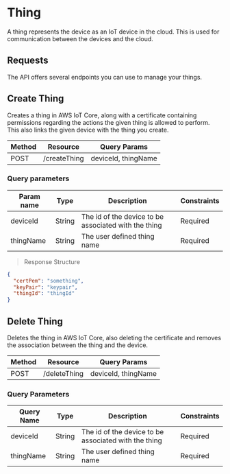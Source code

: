 # Thing

A thing represents the device as an IoT device in the cloud. This is used for communication between the devices and the cloud.

## Requests

The API offers several endpoints you can use to manage your things.

## Create Thing

Creates a thing in AWS IoT Core, along with a certificate containing permissions regarding the actions the given thing is allowed to perform.
This also links the given device with the thing you create.

| Method | Resource     | Query Params        |
| ------ | ------------ | ------------------- |
| POST   | /createThing | deviceId, thingName |

### Query parameters

| Param name | Type   | Description                                          | Constraints |
| ---------- | ------ | ---------------------------------------------------- | ----------- |
| deviceId   | String | The id of the device to be associated with the thing | Required    |
| thingName  | String | The user defined thing name                          | Required    |

> Response Structure

```json
{
  "certPem": "something",
  "keyPair": "keypair",
  "thingId": "thingId"
}
```

## Delete Thing

Deletes the thing in AWS IoT Core, also deleting the certificate and removes the association between the thing and the device.

| Method | Resource     | Query Params        |
| ------ | ------------ | ------------------- |
| POST   | /deleteThing | deviceId, thingName |

### Query Parameters

| Query Name | Type   | Description                                          | Constraints |
| ---------- | ------ | ---------------------------------------------------- | ----------- |
| deviceId   | String | The id of the device to be associated with the thing | Required    |
| thingName  | String | The user defined thing name                          | Required    |
